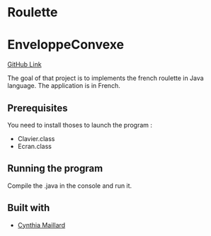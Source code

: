 # Roulette

# EnveloppeConvexe

[GitHub Link](https://www.github.com/lgrandperrin/Roulette/)

The goal of that project is to implements the french roulette in Java language.
The application is in French.

## Prerequisites

You need to install thoses to launch the program :
* Clavier.class
* Ecran.class

## Running the program

Compile the .java in the console and run it.

## Built with

* [Cynthia Maillard]()

